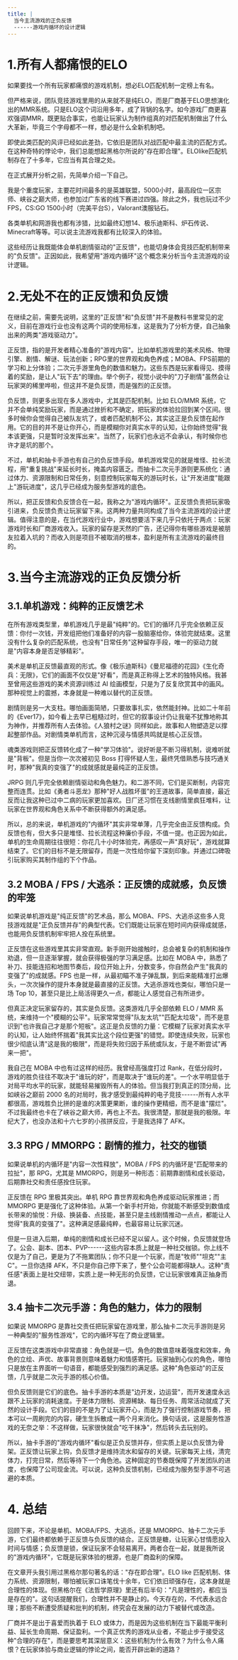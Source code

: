 ```yaml
---
title: |
  当今主流游戏的正负反馈
  ------游戏内循环的设计逻辑
---
```


# 1.所有人都痛恨的ELO

如果要找一个所有玩家都痛恨的游戏机制，想必ELO匹配机制一定榜上有名。

但严格来说，团队竞技游戏里用的从来就不是纯ELO，而是厂商基于ELO思想演化出的MMR系统。只是ELO这个词沿用多年，成了背锅的名字。如今游戏厂商更喜欢强调MMR，既更贴合事实，也能让玩家认为制作组真的对匹配机制做出了什么大革新，毕竟三个字母都不一样，想必是什么全新机制吧。

即使此类匹配的风评已经如此差劲，它依旧是团队对战匹配中最主流的匹配方式。在这种奇特的悖论中，我们总能想起黑格尔所说的"存在即合理"。ELOlike匹配机制存在了十多年，它应当有其合理之处。

在正式展开分析之前，先简单介绍一下自己。

我是个重度玩家，主要花时间最多的是英雄联盟，5000小时，最高段位一区宗师、峡谷之巅大师，也参加过广东省的线下赛进过四强。除此之外，我也玩过不少FPS，CS:GO
1500小时（完美平台S），Valorant澳服钻石。

各类单机和网游我也都有涉猎，比如最终幻想14、极乐迪斯科、炉石传说、Minecraft等等。可以说主流游戏我都有比较深入的体验。

这些经历让我既能体会单机剧情驱动的"正反馈"，也能切身体会竞技匹配机制带来的"负反馈"。正因如此，我希望用"游戏内循环"这个概念来分析当今主流游戏的设计逻辑。

# 2.无处不在的正反馈和负反馈

在继续之前，需要先说明，这里的"正反馈"和"负反馈"并不是教科书里常见的定义，目前在游戏行业也没有这两个词的使用标准，这是我为了分析方便，自己抽象出来的两类"游戏驱动力"。

正反馈，指的是开发者精心准备的"游戏内容"。比如单机游戏里的美术风格、物理引擎、剧情、解谜、玩法创新；RPG里的世界观和角色养成；MOBA、FPS前期的学习和上分体验；二次元手游里角色的数值和魅力。这些东西是玩家看得见、摸得着的奖励，是让人"玩下去"的理由。举个例子，视觉小说中的"刀子剧情"虽然会让玩家哭的稀里哗啦，但这并不是负反馈，而是强烈的正反馈。

负反馈，则更多出现在多人游戏中，尤其是匹配机制。比如 ELO/MMR
系统，它并不会单纯奖励玩家，而是通过挫折和不确定，把玩家的体验拉回到某个区间。很多时候你会觉得自己被队友坑了，或者匹配机制不公，其实这正是负反馈在起作用。它的目的并不是让你开心，而是模糊你对真实水平的认知，让你始终觉得"我本该更强，只是暂时没发挥出来"。当然了，玩家们也永远不会承认，有时候你也许才是坑的那个。

不过，单机和抽卡手游也有自己的负反馈手段。单机游戏常见的就是堆怪、拉长流程，用"重复挑战"来延长时长，掩盖内容匮乏。而抽卡二次元手游则更系统化：通过体力、资源限制和日常任务，刻意控制玩家每天的游玩时长，让"开发进度"能跟上"游玩进度"，这几乎已经成为服务型游戏的底色。

所以，把正反馈和负反馈合在一起，我称之为"游戏内循环"。正反馈负责把玩家吸引进来，负反馈负责让玩家留下来。这两种力量共同构成了当今主流游戏的设计逻辑。值得注意的是，在当代游戏行业中，游戏想要活下来几乎只依托于两点：玩家游戏时长和厂商游戏收入。玩家的留存是天然的广告，还记得你有哪些游戏是被朋友拉着入坑的？而收入则是项目不被取消的根本，盈利是所有主流游戏的最终目的。

# 3.当今主流游戏的正负反馈分析

## 3.1.单机游戏：纯粹的正反馈艺术

在所有游戏类型里，单机游戏几乎是最"纯粹"的。它们的循环几乎完全依赖正反馈：你付一次钱，开发组把他们准备好的内容一股脑塞给你，体验完就结束。这里没有什么复杂的匹配系统，也没有"日常任务"这种留存手段，唯一的驱动力就是"内容本身是否足够精彩"。

美术是单机正反馈最直观的形式。像《极乐迪斯科》《曼尼福德的花园》《生化奇兵：无限》，它们的画面不仅仅是"好看"，而是真正称得上艺术的独特风格。我甚至曾用这些游戏的美术资源训练过
AI
绘画模型，只是为了反复欣赏其中的画风。那种视觉上的震撼，本身就是一种难以替代的正反馈。

剧情则是另一大支柱。哪怕画面简陋，只要故事扎实，依然能封神。比如二十年前的《Ever17》，如今看上去早已粗糙过时，但它的叙事设计仍让我毫不犹豫地称其为神作，并推荐所有人去体验。《人狼村之谜》同样如此，故事和人物塑造足以撑起整部作品。对剧情类单机而言，这种沉浸与情感共鸣就是核心正反馈。

魂类游戏则把正反馈转化成了一种"学习体验"。说好听是不断习得机制，说难听就是"背板"。但是当你一次次被初见
Boss
打得怀疑人生，最终凭借熟悉与技巧通关时，那种"我真的变强了"的成就感就是最纯正的正反馈。

JRPG
则几乎完全依赖剧情驱动和角色魅力。和二游不同，它们是买断制，内容完整而连贯。比如《勇者斗恶龙》那种"好人战胜坏蛋"的王道故事，简单直接，最近反而让我这种已过中二病的玩家更加喜欢。日厂还习惯在支线剧情里疯狂堆料，让玩家在世界观和角色关系中不断获得额外的满足感。

所以，总的来说，单机游戏的"内循环"其实非常单薄，几乎完全由正反馈构成。负反馈也有，但大多只是堆怪、拉长流程这种廉价手段，不值一提。也正因为如此，单机的生命周期往往很短：你花几十小时体验完，再感叹一声"真好玩"，游戏就算结束了。它们的目标不是无限留存，而是一次性给你留下深刻印象。并通过口碑吸引玩家购买其制作组的下个作品。

## 3.2 MOBA / FPS / 大逃杀：正反馈的成就感，负反馈的牢笼

如果说单机游戏是"纯正反馈"的艺术品，那么
MOBA、FPS、大逃杀这些多人竞技游戏就是"正负反馈并存"的典型代表。它们既能让玩家在短时间内获得成就感，也能用负反馈机制牢牢把人拴在系统里。

正反馈在这些游戏里其实非常直观。新手刚开始接触时，总会被复杂的机制和操作劝退，但一旦逐渐掌握，就会获得极强的学习满足感。比如在
MOBA
中，熟悉了补刀、技能连招和地图节奏后，段位开始上升，分数变多，你自然会产生"我真的变强了"的成就感。FPS
也是一样，从最初瞄不准子弹乱飘，到后来能精准打出爆头，一次次操作的提升本身就是最直接的正反馈。大逃杀游戏也类似，哪怕只是一场
Top 10，甚至只是比上局活得更久一点，都能让人感觉自己有所进步。

但真正决定玩家留存的，其实是负反馈。这类游戏几乎全部依赖 ELO / MMR
系统，来维持一个"模糊的公平"。玩家常常觉得"队友太坑""匹配太垃圾"，而不是意识到"也许我自己才是那个短板"。这正是负反馈的力量：它模糊了玩家对真实水平的认知，让人始终怀揣着"我其实比这个段位更强"的错觉。即使连续失败，玩家也很少彻底认清"这是我的极限"，而是将失败归因于系统或队友，于是不断尝试"再来一把"。

我自己在 MOBA 中也有过这样的经历。我曾经高强度打过
Rank，在低分段时，游戏的胜负往往不取决于"谁玩的好"，而是取决于"谁玩的差"。一个水平明显低于对局平均水平的玩家，就能轻易摧毁所有人的体验。但当我打到真正的顶分局，比如峡谷之巅前
2000
名的对局时，我才感受到最纯粹的电子竞技------所有人水平都很高，游戏胜负比拼的是谁的决策更果断，谁的操作更精细，而不是谁"摆烂"。不过我最终也卡在了峡谷之巅大师，再也上不去。我很清楚，那就是我的极限。年纪大了，也没办法和十六七岁的小孩拼反应，于是我选择了
AFK。

## 3.3 RPG / MMORPG：剧情的推力，社交的枷锁

如果说单机的内循环是"内容一次性释放"，MOBA / FPS
的内循环是"匹配带来的拉扯"，那 RPG，尤其是
MMORPG，则是另一种形态：前期靠剧情和成长驱动，后期靠社交和责任感拴住玩家。

正反馈在 RPG 里极其突出。单机 RPG 靠世界观和角色养成驱动玩家推进；而
MMORPG
更是强化了这种体验。从第一个新手村开始，你就能不断感受到数值成长带来的愉悦：升级、换装备、点技能，甚至只是主线剧情推动一点点，都能让人觉得"我真的变强了"。这种满足感最纯粹，也最容易让玩家沉迷。

但是一旦进入后期，单纯的剧情和成长已经不足以留人。这个时候，负反馈就登场了。公会、副本、团本、PVP------这些内容本质上就是一种社交枷锁。你上线不仅是为了自己，更是为了不拖累团队；你不只是一个玩家，而是"牧师""坦克""主C"。一旦你选择
AFK，不只是你自己停下来了，整个公会可能都得缺人。这种"责任感"表面上是社交纽带，实质上是一种无形的负反馈，它让玩家很难真正抽身而退。

## 3.4 抽卡二次元手游：角色的魅力，体力的限制

如果说 MMORPG
是靠社交责任把玩家留在游戏里，那么抽卡二次元手游则是另一种典型的"服务性游戏"，它的内循环写在了商业逻辑里。

正反馈在这类游戏中非常直接：角色就是一切。角色的数值意味着强度和效率，角色的立绘、声优、故事背景则意味着魅力和情感寄托。玩家抽到心仪的角色，哪怕只是放在主界面听一句语音，都能感受到强烈的满足感。这种"角色驱动"的正反馈，几乎就是二次元手游的核心价值。

但负反馈则是它们的底色。抽卡手游的本质是"边开发，边运营"，而开发速度永远跟不上玩家的消耗速度。于是体力限制、资源稀缺、每日任务、周常活动就成了天然的设计手段。它们的目的不是为了让玩家开心，而是为了强行控制游戏节奏，把本可以一周刷完的内容，硬生生拆散成一两个月来消化。换句话说，这是服务性游戏的无奈之举：不这样做，玩家很快就会"吃干抹净"，然后转头去玩别的。

所以，抽卡手游的"游戏内循环"看似是正负反馈并存，但实质上是以负反馈为骨架。正反馈让玩家上钩，负反馈才是维持流水和留存的关键。玩家每天上线，清完体力，打完日常，然后等待下一个角色池。这种固定的节奏既保障了开发团队的进度，也保障了公司现金流。可以说，这种负反馈机制，已经成为服务型手游不可逃避的本质。

# 4. 总结

回顾下来，不论是单机、MOBA/FPS、大逃杀，还是
MMORPG、抽卡二次元手游，它们最终都依赖于正反馈与负反馈的结合。正反馈是糖，让玩家心甘情愿投入时间与情感；负反馈是锁，保证玩家不会轻易离开。两者合在一起，就是我所说的"游戏内循环"，它既是玩家体验的根源，也是厂商盈利的保障。

在文章开头我引用过黑格尔那句著名的话："存在即合理"。ELO like
匹配机制、体力系统、资源限制，哪怕被玩家口诛笔伐十余年，它们依旧顽强存在，这本身就是合理性的体现。但黑格尔在《法哲学原理》里还有后半句："凡是理性的，都应当是存在的"。这句话提醒我们，合理性并不是静止的。今天存在的，不代表永远合理；那些不断遭受质疑和批判的机制，终究会在发展的动力下被替代或改造。

厂商并不是出于喜爱而执着于 ELO
或体力，而是因为这些机制在当下最能平衡利益、延长生命周期、保证盈利。一个真正优秀的游戏从业者，不能止步于接受这种"合理的存在"，而是要思考其深层意义：这些机制为什么有效？为什么令人痛恨？在玩家体验与商业逻辑的悖论之间，能否开辟出新的道路？
